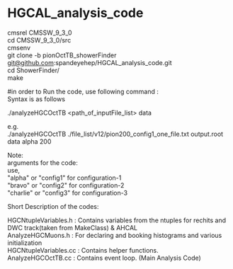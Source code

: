 # HGCAL_analysis_code

cmsrel CMSSW_9_3_0 <br/>
cd CMSSW_9_3_0/src <br/>
cmsenv <br/>
git clone -b pionOctTB_showerFinder git@github.com:spandeyehep/HGCAL_analysis_code.git <br/>
cd ShowerFinder/ <br/>
make <br/>

#in order to Run the code, use following command : <br/>
Syntax is as follows <br/>

./analyzeHGCOctTB <path_of_inputFile_list> <outFileName> data <configuration> <energy> <br/>

e.g. <br/>
./analyzeHGCOctTB ./file_list/v12/pion200_config1_one_file.txt output.root data alpha 200 <br/>


Note: <br/>
<configuration> arguments for the code: <br/>
use,  <br/>
"alpha" or "config1" for configuration-1 <br/>
"bravo" or "config2" for configuration-2   <br/>
"charlie" or "config3" for configuration-3 <br/>


Short Description of the codes: <br/>

HGCNtupleVariables.h  : Contains variables from the ntuples for rechits and DWC track(taken from MakeClass) & AHCAL <br/>
AnalyzeHGCMuons.h     : For declaring and booking histograms and various initialization <br/>
HGCNtupleVariables.cc : Contains helper functions. <br/>
AnalyzeHGCOctTB.cc    : Contains event loop. (Main Analysis Code) <br/>

